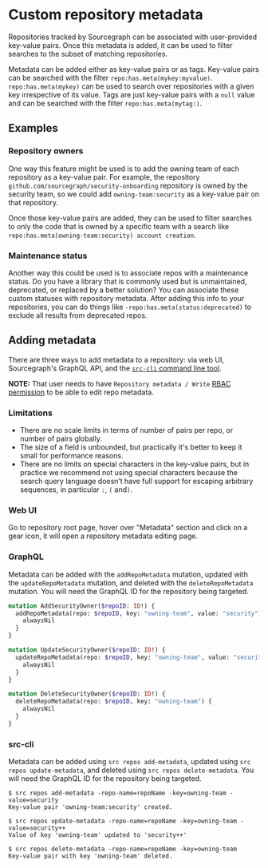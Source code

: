 # Custom repository metadata

Repositories tracked by Sourcegraph can be associated with user-provided key-value pairs. Once this metadata is added, it can be used to filter searches to the subset of matching repositories.

Metadata can be added either as key-value pairs or as tags. Key-value pairs can be searched with the filter `repo:has.meta(mykey:myvalue)`. `repo:has.meta(mykey)` can be used to search over repositories with a given key irrespective of its value. Tags are just key-value pairs with a `null` value and can be searched with the filter `repo:has.meta(mytag:)`.

## Examples
### Repository owners

One way this feature might be used is to add the owning team of each repository as a key-value pair. For example, the repository `github.com/sourcegraph/security-onboarding` repository is owned by the security team, so we could add `owning-team:security` as a key-value pair on that repository. 

Once those key-value pairs are added, they can be used to filter searches to only the code that is owned by a specific team with a search like `repo:has.meta(owning-team:security) account creation`.

### Maintenance status

Another way this could be used is to associate repos with a maintenance status. Do you have a library that is commonly used but is unmaintained, deprecated, or replaced by a better solution? You can associate these custom statuses with repository metadata. After adding this info to your repositories, you can do things like `-repo:has.meta(status:deprecated)` to exclude all results from deprecated repos.

## Adding metadata

There are three ways to add metadata to a repository: via web UI, Sourcegraph's GraphQL API, and the [`src-cli` command line tool](https://github.com/sourcegraph/src-cli). 

**NOTE:** That user needs to have `Repository metadata / Write` [RBAC permission](../access_control/index.md) to be able to edit repo metadata.

### Limitations

- There are no scale limits in terms of number of pairs per repo, or number of pairs globally.
- The size of a field is unbounded, but practically it's better to keep it small for performance reasons.
- There are no limits on special characters in the key-value pairs, but in practice we recommend not using special characters because the search query language doesn’t have full support for escaping arbitrary sequences, in particular `:`, `(` and`)`.

### Web UI
Go to repository root page, hover over "Metadata" section and click on a gear icon, it will open a repository metadata editing page.

### GraphQL

Metadata can be added with the `addRepoMetadata` mutation, updated with the `updateRepoMetadata` mutation, and deleted with the `deleteRepoMetadata` mutation. You will need the GraphQL ID for the repository being targeted.

```graphql
mutation AddSecurityOwner($repoID: ID!) {
  addRepoMetadata(repo: $repoID, key: "owning-team", value: "security") {
    alwaysNil
  }
}

mutation UpdateSecurityOwner($repoID: ID!) {
  updateRepoMetadata(repo: $repoID, key: "owning-team", value: "security++") {
    alwaysNil
  }
}

mutation DeleteSecurityOwner($repoID: ID!) {
  deleteRepoMetadata(repo: $repoID, key: "owning-team") {
    alwaysNil
  }
}
```

### src-cli

Metadata can be added using `src repos add-metadata`, updated using `src repos update-metadata`, and deleted using `src repos delete-metadata`. You will need the GraphQL ID for the repository being targeted.

```text
$ src repos add-metadata -repo-name=repoName -key=owning-team -value=security
Key-value pair 'owning-team:security' created.

$ src repos update-metadata -repo-name=repoName -key=owning-team -value=security++
Value of key 'owning-team' updated to 'security++'

$ src repos delete-metadata -repo-name=repoName -key=owning-team
Key-value pair with key 'owning-team' deleted.
```
